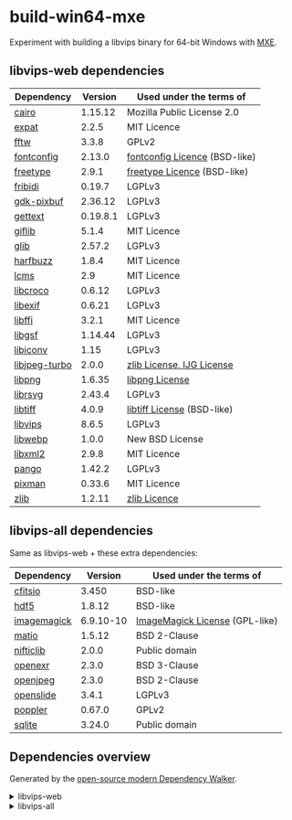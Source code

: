 # build-win64-mxe

Experiment with building a libvips binary for 64-bit Windows with [MXE](https://github.com/mxe/mxe).

## libvips-web dependencies
| Dependency      | Version  | Used under the terms of         |
|-----------------|----------|---------------------------------|
| [cairo]         | 1.15.12  | Mozilla Public License 2.0      |
| [expat]         | 2.2.5    | MIT Licence                     |
| [fftw]          | 3.3.8    | GPLv2                           |
| [fontconfig]    | 2.13.0   | [fontconfig Licence] (BSD-like) |
| [freetype]      | 2.9.1    | [freetype Licence] (BSD-like)   |
| [fribidi]       | 0.19.7   | LGPLv3                          |
| [gdk-pixbuf]    | 2.36.12  | LGPLv3                          |
| [gettext]       | 0.19.8.1 | LGPLv3                          |
| [giflib]        | 5.1.4    | MIT Licence                     |
| [glib]          | 2.57.2   | LGPLv3                          |
| [harfbuzz]      | 1.8.4    | MIT Licence                     |
| [lcms]          | 2.9      | MIT Licence                     |
| [libcroco]      | 0.6.12   | LGPLv3                          |
| [libexif]       | 0.6.21   | LGPLv3                          |
| [libffi]        | 3.2.1    | MIT Licence                     |
| [libgsf]        | 1.14.44  | LGPLv3                          |
| [libiconv]      | 1.15     | LGPLv3                          |
| [libjpeg-turbo] | 2.0.0    | [zlib License, IJG License]     |
| [libpng]        | 1.6.35   | [libpng License]                |
| [librsvg]       | 2.43.4   | LGPLv3                          |
| [libtiff]       | 4.0.9    | [libtiff License] (BSD-like)    |
| [libvips]       | 8.6.5    | LGPLv3                          |
| [libwebp]       | 1.0.0    | New BSD License                 |
| [libxml2]       | 2.9.8    | MIT Licence                     |
| [pango]         | 1.42.2   | LGPLv3                          |
| [pixman]        | 0.33.6   | MIT Licence                     |
| [zlib]          | 1.2.11   | [zlib Licence]                  |

[cairo]: https://cairographics.org/
[expat]: https://github.com/libexpat/libexpat
[fftw]: https://github.com/FFTW/fftw3
[fontconfig]: https://www.fontconfig.org/
[fontconfig Licence]: https://cgit.freedesktop.org/fontconfig/tree/COPYING
[freetype]: https://www.freetype.org/
[freetype Licence]: http://git.savannah.gnu.org/cgit/freetype/freetype2.git/tree/docs/FTL.TXT
[fribidi]: https://github.com/fribidi/fribidi
[gdk-pixbuf]: https://github.com/GNOME/gdk-pixbuf
[gettext]: https://www.gnu.org/software/gettext/
[giflib]: https://sourceforge.net/projects/giflib/
[glib]: https://github.com/GNOME/glib
[harfbuzz]: https://github.com/harfbuzz/harfbuzz
[lcms]: https://github.com/mm2/Little-CMS
[libcroco]: https://github.com/GNOME/libcroco
[libexif]: https://github.com/libexif/libexif
[libffi]: https://sourceware.org/libffi/
[libgsf]: https://github.com/GNOME/libgsf
[libiconv]: https://www.gnu.org/software/libiconv/
[libjpeg-turbo]: https://github.com/libjpeg-turbo/libjpeg-turbo
[zlib License, IJG License]: https://github.com/libjpeg-turbo/libjpeg-turbo/blob/master/LICENSE.md
[libpng]: https://github.com/glennrp/libpng
[libpng License]: http://www.libpng.org/pub/png/src/libpng-LICENSE.txt
[librsvg]: https://github.com/GNOME/librsvg
[libtiff]: http://www.simplesystems.org/libtiff/
[libtiff License]: http://www.simplesystems.org/libtiff/misc.html
[libvips]: https://github.com/jcupitt/libvips
[libwebp]: https://github.com/webmproject/libwebp
[libxml2]: https://github.com/GNOME/libxml2
[pango]: https://www.pango.org/
[pixman]: http://www.pixman.org/
[zlib]: https://zlib.net/
[zlib Licence]: https://github.com/madler/zlib/blob/master/zlib.h

## libvips-all dependencies
Same as libvips-web + these extra dependencies:

| Dependency      | Version   | Used under the terms of          |
|-----------------|-----------|----------------------------------|
| [cfitsio]       | 3.450     | BSD-like                         |
| [hdf5]          | 1.8.12    | BSD-like                         |
| [imagemagick]   | 6.9.10-10 | [ImageMagick License] (GPL-like) |
| [matio]         | 1.5.12    | BSD 2-Clause                     |
| [nifticlib]     | 2.0.0     | Public domain                    |
| [openexr]       | 2.3.0     | BSD 3-Clause                     |
| [openjpeg]      | 2.3.0     | BSD 2-Clause                     |
| [openslide]     | 3.4.1     | LGPLv3                           |
| [poppler]       | 0.67.0    | GPLv2                            |
| [sqlite]        | 3.24.0    | Public domain                    |

[cfitsio]: https://heasarc.gsfc.nasa.gov/fitsio/
[hdf5]: https://www.hdfgroup.org/solutions/hdf5/
[imagemagick]: https://github.com/ImageMagick/ImageMagick6
[ImageMagick License]: https://www.imagemagick.org/script/license.php
[matio]: https://github.com/tbeu/matio
[nifticlib]: https://nifti.nimh.nih.gov/
[openexr]: https://github.com/openexr/openexr
[openjpeg]: http://www.openjpeg.org/
[openslide]: https://github.com/openslide/openslide
[poppler]: https://poppler.freedesktop.org/
[sqlite]: https://www.sqlite.org/

## Dependencies overview
Generated by the [open-source modern Dependency Walker](https://github.com/lucasg/Dependencies).

<details>
 <summary>libvips-web</summary>

```
libvips-42.dll
└───libcairo-2.dll
│   └───libgcc_s_seh-1.dll
│   └───libfontconfig-1.dll
│   │   └───libgcc_s_seh-1.dll
│   │   └───libexpat-1.dll
│   │   └───libfreetype-6.dll
│   │   └───libpng16-16.dll
│   │   └───libz1.dll
│   └───libfreetype-6.dll
│   │   └───libharfbuzz-0.dll  
│   │   └───libpng16-16.dll
│   │   └───libz1.dll
│   └───libpixman-1-0.dll
│   │   └───libgcc_s_seh-1.dll
│   └───libpng16-16.dll
│   │   └───libz1.dll
│   └───libz1.dll
└───libexif-12.dll
│   └───libintl-8.dll
│       └───libiconv-2.dll
└───libexpat-1.dll
└───libfftw3-3.dll
└───libgif-7.dll
└───libglib-2.0-0.dll
│   └───libintl-8.dll
│       └───libiconv-2.dll
└───libgmodule-2.0-0.dll
│   └───libglib-2.0-0.dll
│       └───libintl-8.dll
└───libgobject-2.0-0.dll
│   └───libglib-2.0-0.dll
│   │   └───libintl-8.dll
│   └───libffi-6.dll
└───libgsf-1-114.dll
│   └───libgio-2.0-0.dll
│   │   └───libglib-2.0-0.dll
│   │   └───libgmodule-2.0-0.dll
│   │   └───libgobject-2.0-0.dll
│   │   └───libz1.dll
│   └───libglib-2.0-0.dll
│   │   └───libintl-8.dll
│   └───libgobject-2.0-0.dll
│   │   └───libglib-2.0-0.dll
│   │   └───libffi-6.dll
│   └───libintl-8.dll
│   │   └───libiconv-2.dll
│   └───libxml2-2.dll
│   │   └───libz1.dll
│   │   └───libiconv-2.dll
│   └───libz1.dll
└───libintl-8.dll
│   └───libiconv-2.dll
└───libjpeg-62.dll
└───liblcms2-2.dll
└───libpango-1.0-0.dll
│   └───libfribidi-0.dll
│   │   └───libglib-2.0-0.dll
│   └───libglib-2.0-0.dll
│   │   └───libintl-8.dll
│   └───libgobject-2.0-0.dll
│       └───libglib-2.0-0.dll
│       └───libffi-6.dll
└───libpangoft2-1.0-0.dll
│   └───libpango-1.0-0.dll
│   │   └───libfribidi-0.dll
│   │   └───libglib-2.0-0.dll
│   │   └───libgobject-2.0-0.dll
│   └───libfontconfig-1.dll
│   │   └───libgcc_s_seh-1.dll
│   │   └───libexpat-1.dll
│   │   └───libfreetype-6.dll
│   │   └───libpng16-16.dll
│   │   └───libz1.dll
│   └───libfreetype-6.dll
│   │   └───libharfbuzz-0.dll  
│   │   └───libpng16-16.dll
│   │   └───libz1.dll
│   └───libglib-2.0-0.dll
│   │   └───libintl-8.dll
│   └───libgobject-2.0-0.dll
│   │   └───libglib-2.0-0.dll
│   │   └───libffi-6.dll
│   └───libharfbuzz-0.dll 
│       └───libgcc_s_seh-1.dll
│       └───libfreetype-6.dll
│       └───libglib-2.0-0.dll
└───libpng16-16.dll
│   └───libz1.dll
└───librsvg-2-2.dll
│   └───libcairo-2.dll
│   │   └───libgcc_s_seh-1.dll
│   │   └───libfontconfig-1.dll
│   │   └───libfreetype-6.dll
│   │   └───libpixman-1-0.dll
│   │   └───libpng16-16.dll
│   │   └───libz1.dll
│   └───libcroco-0.6-3.dll
│   │   └───libglib-2.0-0.dll
│   │   └───libxml2-2.dll
│   └───libfontconfig-1.dll
│   │   └───libgcc_s_seh-1.dll
│   │   └───libexpat-1.dll
│   │   └───libfreetype-6.dll
│   │   └───libpng16-16.dll
│   │   └───libz1.dll
│   └───libgdk_pixbuf-2.0-0.dll
│   │   └───libgio-2.0-0.dll
│   │   └───libglib-2.0-0.dll
│   │   └───libgobject-2.0-0.dll
│   │   └───libintl-8.dll
│   │   └───libjpeg-62.dll
│   │   └───libpng16-16.dll
│   │   └───libtiff-5.dll
│   └───libgio-2.0-0.dll
│   │   └───libglib-2.0-0.dll
│   │   └───libgmodule-2.0-0.dll
│   │   └───libgobject-2.0-0.dll
│   │   └───libz1.dll
│   └───libglib-2.0-0.dll
│   │   └───libintl-8.dll
│   └───libgobject-2.0-0.dll
│   │   └───libglib-2.0-0.dll
│   │   └───libffi-6.dll
│   └───libpango-1.0-0.dll
│   │   └───libfribidi-0.dll
│   │   └───libglib-2.0-0.dll
│   │   └───libgobject-2.0-0.dll
│   └───libpangocairo-1.0-0.dll
│   │   └───libpango-1.0-0.dll
│   │   └───libpangoft2-1.0-0.dll
│   │   └───libpangowin32-1.0-0.dll
│   │   └───libcairo-2.dll
│   │   └───libfontconfig-1.dll
│   │   └───libfreetype-6.dll
│   │   └───libglib-2.0-0.dll
│   │   └───libgobject-2.0-0.dll
│   └───libpangoft2-1.0-0.dll
│   │   └───libpango-1.0-0.dll
│   │   └───libfontconfig-1.dll
│   │   └───libfreetype-6.dll
│   │   └───libglib-2.0-0.dll
│   │   └───libgobject-2.0-0.dll
│   │   └───libharfbuzz-0.dll 
│   └───libxml2-2.dll
│       └───libz1.dll
│       └───libiconv-2.dll
└───libtiff-5.dll
│   └───libz1.dll
│   └───libjpeg-62.dll
└───libwebp-7.dll
└───libwebpmux-3.dll
│   └───libwebp-7.dll
└───libz1.dll
```
</details>

<details>
 <summary>libvips-all</summary>
Same as libvips-web + these extra dependencies:

```
libvips-42.dll
└───libIlmImf-2_3.dll
│   └───libgcc_s_seh-1.dll
│   └───libstdc++-6.dll
│   └───libz1.dll
└───libMagickCore-6.Q16-6.dll
│   └───libcairo-2.dll
│   │   └───libgcc_s_seh-1.dll
│   │   └───libfontconfig-1.dll
│   │   └───libfreetype-6.dll
│   │   └───libpixman-1-0.dll
│   │   └───libpng16-16.dll
│   │   └───libz1.dll
│   └───libfftw3-3.dll
│   └───libfontconfig-1.dll
│   │   └───libgcc_s_seh-1.dll
│   │   └───libexpat-1.dll
│   │   └───libfreetype-6.dll
│   │   └───libpng16-16.dll
│   │   └───libz1.dll
│   └───libgobject-2.0-0.dll
│   │   └───libglib-2.0-0.dll
│   │   └───libffi-6.dll
│   └───libjpeg-62.dll
│   └───liblcms2-2.dll
│   └───libopenjp2.dll
│   └───libpango-1.0-0.dll
│   │   └───libfribidi-0.dll
│   │   └───libglib-2.0-0.dll
│   │   └───libgobject-2.0-0.dll
│   └───libpangocairo-1.0-0.dll
│   │   └───libpango-1.0-0.dll
│   │   └───libpangoft2-1.0-0.dll
│   │   └───libpangowin32-1.0-0.dll
│   │   └───libcairo-2.dll
│   │   └───libfontconfig-1.dll
│   │   └───libfreetype-6.dll
│   │   └───libglib-2.0-0.dll
│   │   └───libgobject-2.0-0.dll
│   └───libpng16-16.dll
│   └───libtiff-5.dll
│   │   └───libz1.dll
│   │   └───libjpeg-62.dll
│   └───libwebp-7.dll
│   └───libwebpmux-3.dll
│   │   └───libwebp-7.dll
│   └───libxml2-2.dll
│   │   └───libz1.dll
│   │   └───libiconv-2.dll
│   └───libz1.dll
└───libcfitsio.dll
└───libmatio-4.dll
│   └───libz1.dll
│   └───libhdf5-8.dll
│       └───libz1.dll
└───libniftiio.dll
│   └───libznz.dll
│       └───libz1.dll
└───libopenslide-0.dll
│   └───libcairo-2.dll
│   │   └───libgcc_s_seh-1.dll
│   │   └───libfontconfig-1.dll
│   │   └───libfreetype-6.dll
│   │   └───libpixman-1-0.dll
│   │   └───libpng16-16.dll
│   │   └───libz1.dll
│   └───libgdk_pixbuf-2.0-0.dll
│   │   └───libgio-2.0-0.dll
│   │   └───libglib-2.0-0.dll
│   │   └───libgobject-2.0-0.dll
│   │   └───libintl-8.dll
│   │   └───libjpeg-62.dll
│   │   └───libpng16-16.dll
│   │   └───libtiff-5.dll
│   └───libgio-2.0-0.dll
│   │   └───libglib-2.0-0.dll
│   │   └───libgmodule-2.0-0.dll
│   │   └───libgobject-2.0-0.dll
│   │   └───libz1.dll
│   └───libglib-2.0-0.dll
│   │   └───libintl-8.dll
│   └───libgobject-2.0-0.dll
│   │   └───libglib-2.0-0.dll
│   │   └───libffi-6.dll
│   └───libjpeg-62.dll
│   └───libopenjp2.dll
│   └───libpng16-16.dll
│   │   └───libz1.dll
│   └───libsqlite3-0.dll
│   └───libtiff-5.dll
│   │   └───libz1.dll
│   │   └───libjpeg-62.dll
│   └───libxml2-2.dll
│   │   └───libz1.dll
│   │   └───libiconv-2.dll
│   └───libz1.dll
└───libpoppler-glib-8.dll
│   └───libpoppler-78.dll
│   │   └───libstdc++-6.dll
│   │   └───liblcms2-2.dll
│   │   └───libopenjp2.dll
│   │   └───libjpeg-62.dll
│   │   └───libpng16-16.dll
│   │   └───libtiff-5.dll
│   │   └───libz1.dll
│   └───libstdc++-6.dll
│   └───libcairo-2.dll
│   │   └───libgcc_s_seh-1.dll
│   │   └───libfontconfig-1.dll
│   │   └───libfreetype-6.dll
│   │   └───libpixman-1-0.dll
│   │   └───libpng16-16.dll
│   │   └───libz1.dll
│   └───libfreetype-6.dll
│   │   └───libharfbuzz-0.dll  
│   │   └───libpng16-16.dll
│   │   └───libz1.dll
│   └───libgio-2.0-0.dll
│   │   └───libglib-2.0-0.dll
│   │   └───libgmodule-2.0-0.dll
│   │   └───libgobject-2.0-0.dll
│   │   └───libz1.dll
│   └───libglib-2.0-0.dll
│   │   └───libintl-8.dll
│   └───libgobject-2.0-0.dll
│       └───libglib-2.0-0.dll
│       └───libffi-6.dll
└───libznz.dll
    └───libz1.dll
```
</details>
